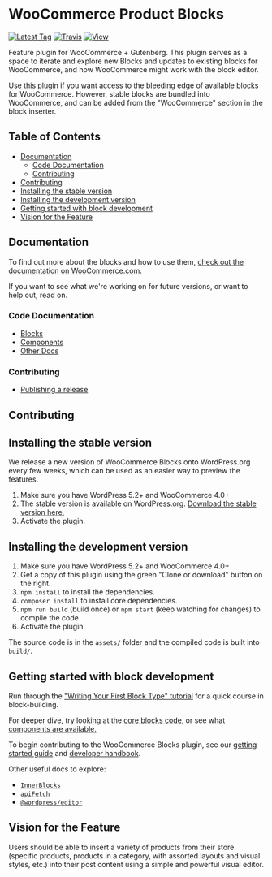 # WooCommerce Product Blocks <!-- omit in toc -->

[![Latest Tag](https://img.shields.io/github/tag/woocommerce/woocommerce-gutenberg-products-block.svg?style=flat&label=Latest%20Tag)](https://github.com/woocommerce/woocommerce-gutenberg-products-block/releases)
[![Travis](https://travis-ci.com/woocommerce/woocommerce-gutenberg-products-block.svg?branch=master)](https://travis-ci.com/woocommerce/woocommerce-gutenberg-products-block)
[![View](https://img.shields.io/badge/Project%20Components-brightgreen.svg?style=flat)](https://woocommerce.github.io/woocommerce-gutenberg-products-block)

Feature plugin for WooCommerce + Gutenberg. This plugin serves as a space to iterate and explore new Blocks and updates to existing blocks for WooCommerce, and how WooCommerce might work with the block editor.

Use this plugin if you want access to the bleeding edge of available blocks for WooCommerce. However, stable blocks are bundled into WooCommerce, and can be added from the "WooCommerce" section in the block inserter.

## Table of Contents <!-- omit in toc -->

- [Documentation](#documentation)
  - [Code Documentation](#code-documentation)
  - [Contributing](#contributing)
- [Contributing](#contributing-1)
- [Installing the stable version](#installing-the-stable-version)
- [Installing the development version](#installing-the-development-version)
- [Getting started with block development](#getting-started-with-block-development)
- [Vision for the Feature](#vision-for-the-feature)

## Documentation

To find out more about the blocks and how to use them, [check out the documentation on WooCommerce.com](https://docs.woocommerce.com/document/woocommerce-blocks/).

If you want to see what we're working on for future versions, or want to help out, read on.

### Code Documentation

- [Blocks](./assets/js/blocks)
- [Components](assets/js/components)
- [Other Docs](./docs)

### Contributing

- [Publishing a release](docs/releases/readme.md)

## Contributing

## Installing the stable version

We release a new version of WooCommerce Blocks onto WordPress.org every few weeks, which can be used as an easier way to preview the features.

1. Make sure you have WordPress 5.2+ and WooCommerce 4.0+
2. The stable version is available on WordPress.org. [Download the stable version here.](https://wordpress.org/plugins/woo-gutenberg-products-block/)
3. Activate the plugin.

## Installing the development version

1. Make sure you have WordPress 5.2+ and WooCommerce 4.0+
2. Get a copy of this plugin using the green "Clone or download" button on the right.
3. `npm install` to install the dependencies.
4. `composer install` to install core dependencies.
5. `npm run build` (build once) or `npm start` (keep watching for changes) to compile the code.
6. Activate the plugin.

The source code is in the `assets/` folder and the compiled code is built into `build/`.

## Getting started with block development

Run through the ["Writing Your First Block Type" tutorial](https://wordpress.org/gutenberg/handbook/designers-developers/developers/tutorials/block-tutorial/) for a quick course in block-building.

For deeper dive, try looking at the [core blocks code,](https://github.com/WordPress/gutenberg/tree/master/packages/block-library/src) or see what [components are available.](https://github.com/WordPress/gutenberg/tree/master/packages/components/src)

To begin contributing to the WooCommerce Blocks plugin, see our [getting started guide](./docs/contributors/getting-started.md) and [developer handbook](./docs/readme.md).

Other useful docs to explore:

-   [`InnerBlocks`](https://github.com/WordPress/gutenberg/blob/master/packages/block-editor/src/components/inner-blocks/README.md)
-   [`apiFetch`](https://wordpress.org/gutenberg/handbook/designers-developers/developers/packages/packages-api-fetch/)
-   [`@wordpress/editor`](https://github.com/WordPress/gutenberg/blob/master/packages/editor/README.md)

## Vision for the Feature

Users should be able to insert a variety of products from their store (specific products, products in a category, with assorted layouts and visual styles, etc.) into their post content using a simple and powerful visual editor.
